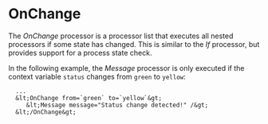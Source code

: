 OnChange
========

The *OnChange* processor is a processor list that executes all nested
processors if some state has changed. This is similar to the *If*
processor, but provides support for a process state check.

In the following example, the *Message* processor is only executed if
the context variable `status` changes from `green` to `yellow`:

      ...
      &lt;OnChange from=`green` to=`yellow`&gt;
         &lt;Message message="Status change detected!" /&gt;
      &lt;/OnChange&gt;
